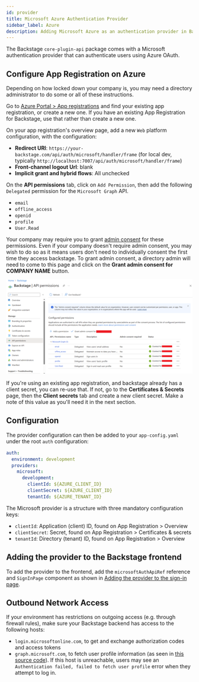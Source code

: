 ```yaml
---
id: provider
title: Microsoft Azure Authentication Provider
sidebar_label: Azure
description: Adding Microsoft Azure as an authentication provider in Backstage
---
```


The Backstage `core-plugin-api` package comes with a Microsoft authentication
provider that can authenticate users using Azure OAuth.

## Configure App Registration on Azure

Depending on how locked down your company is, you may need a directory administrator to do some or all of these instructions.

Go to [Azure Portal > App registrations](https://portal.azure.com/#view/Microsoft_AAD_RegisteredApps/ApplicationsListBlade) and find your existing app registration, or create a new one.
If you have an existing App Registration for Backstage, use that rather than create a new one.

On your app registration's overview page, add a new `Web` platform configuration, with the configuration:

- **Redirect URI**: `https://your-backstage.com/api/auth/microsoft/handler/frame` (for local dev, typically `http://localhost:7007/api/auth/microsoft/handler/frame`)
- **Front-channel logout Url**: blank
- **Implicit grant and hybrid flows**: All unchecked

On the **API permissions** tab, click on `Add Permission`, then add the following `Delegated` permission for the `Microsoft Graph` API.

- `email`
- `offline_access`
- `openid`
- `profile`
- `User.Read`

Your company may require you to grant [admin consent](https://learn.microsoft.com/en-us/azure/active-directory/manage-apps/user-admin-consent-overview) for these permissions.
Even if your company doesn't require admin consent, you may wish to do so as it means users don't need to individually consent the first time they access backstage.
To grant admin consent, a directory admin will need to come to this page and click on the **Grant admin consent for COMPANY NAME** button.

![App Registration Permissions](permissions.png)

If you're using an existing app registration, and backstage already has a client secret, you can re-use that.
If not, go to the **Certificates & Secrets** page, then the **Client secrets** tab and create a new client secret.
Make a note of this value as you'll need it in the next section.

## Configuration

The provider configuration can then be added to your `app-config.yaml` under the
root `auth` configuration:

```yaml
auth:
  environment: development
  providers:
    microsoft:
      development:
        clientId: ${AZURE_CLIENT_ID}
        clientSecret: ${AZURE_CLIENT_ID}
        tenantId: ${AZURE_TENANT_ID}
```

The Microsoft provider is a structure with three mandatory configuration keys:

- `clientId`: Application (client) ID, found on App Registration > Overview
- `clientSecret`: Secret, found on App Registration > Certificates & secrets
- `tenantId`: Directory (tenant) ID, found on App Registration > Overview

## Adding the provider to the Backstage frontend

To add the provider to the frontend, add the `microsoftAuthApiRef` reference and
`SignInPage` component as shown in
[Adding the provider to the sign-in page](../index.md#adding-the-provider-to-the-sign-in-page).

## Outbound Network Access

If your environment has restrictions on outgoing access (e.g. through
firewall rules), make sure your Backstage backend has access to the following
hosts:

- `login.microsoftonline.com`, to get and exchange authorization codes and access
  tokens
- `graph.microsoft.com`, to fetch user profile information (as seen
  in [this source
  code](https://github.com/seanfisher/passport-microsoft/blob/0456aa9bce05579c18e77f51330176eb26373658/lib/strategy.js#L93-L95)).
  If this host is unreachable, users may see an `Authentication failed, failed to fetch user profile` error when they attempt to log in.
